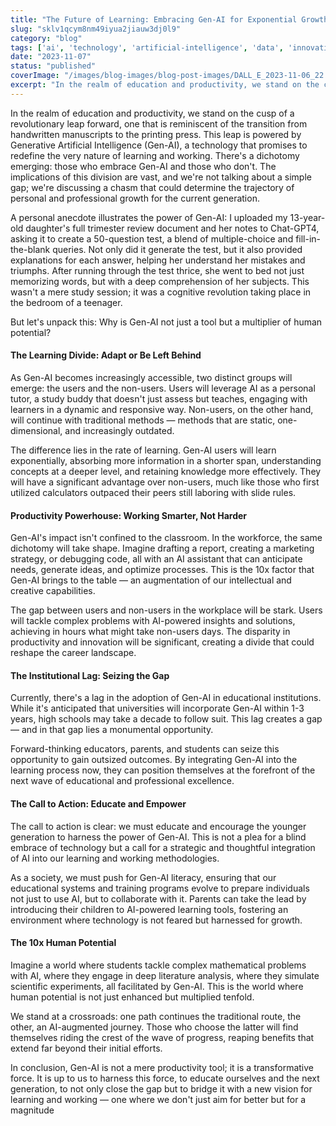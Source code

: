 ```yaml
---
title: "The Future of Learning: Embracing Gen-AI for Exponential Growth"
slug: "sklv1qcym8nm49iyua2jiauw3dj0l9"
category: "blog"
tags: ['ai', 'technology', 'artificial-intelligence', 'data', 'innovation']
date: "2023-11-07"
status: "published"
coverImage: "/images/blog-images/blog-post-images/DALL_E_2023-11-06_22.12.05_-_Create_a_photo-realistic_scene_with_a_13-year-old_Caucasian_girl_sitting_on_a_couch_in_the_low-lit_living_room_of_her_parent_s_house._She_appears_enga.png"
excerpt: "In the realm of education and productivity, we stand on the cusp of a revolutionary leap forward, one that is reminiscent of the transition from handwritten manuscripts to the printing press. This ..."
---
```


In the realm of education and productivity, we stand on the cusp of a revolutionary leap forward, one that is reminiscent of the transition from handwritten manuscripts to the printing press. This leap is powered by Generative Artificial Intelligence (Gen-AI), a technology that promises to redefine the very nature of learning and working. There's a dichotomy emerging: those who embrace Gen-AI and those who don't. The implications of this division are vast, and we're not talking about a simple gap; we're discussing a chasm that could determine the trajectory of personal and professional growth for the current generation.

A personal anecdote illustrates the power of Gen-AI: I uploaded my 13-year-old daughter's full trimester review document and her notes to Chat-GPT4, asking it to create a 50-question test, a blend of multiple-choice and fill-in-the-blank queries. Not only did it generate the test, but it also provided explanations for each answer, helping her understand her mistakes and triumphs. After running through the test thrice, she went to bed not just memorizing words, but with a deep comprehension of her subjects. This wasn't a mere study session; it was a cognitive revolution taking place in the bedroom of a teenager.

But let's unpack this: Why is Gen-AI not just a tool but a multiplier of human potential?

#### The Learning Divide: Adapt or Be Left Behind

As Gen-AI becomes increasingly accessible, two distinct groups will emerge: the users and the non-users. Users will leverage AI as a personal tutor, a study buddy that doesn't just assess but teaches, engaging with learners in a dynamic and responsive way. Non-users, on the other hand, will continue with traditional methods — methods that are static, one-dimensional, and increasingly outdated.

The difference lies in the rate of learning. Gen-AI users will learn exponentially, absorbing more information in a shorter span, understanding concepts at a deeper level, and retaining knowledge more effectively. They will have a significant advantage over non-users, much like those who first utilized calculators outpaced their peers still laboring with slide rules.

#### Productivity Powerhouse: Working Smarter, Not Harder

Gen-AI's impact isn't confined to the classroom. In the workforce, the same dichotomy will take shape. Imagine drafting a report, creating a marketing strategy, or debugging code, all with an AI assistant that can anticipate needs, generate ideas, and optimize processes. This is the 10x factor that Gen-AI brings to the table — an augmentation of our intellectual and creative capabilities.

The gap between users and non-users in the workplace will be stark. Users will tackle complex problems with AI-powered insights and solutions, achieving in hours what might take non-users days. The disparity in productivity and innovation will be significant, creating a divide that could reshape the career landscape.

#### The Institutional Lag: Seizing the Gap

Currently, there's a lag in the adoption of Gen-AI in educational institutions. While it's anticipated that universities will incorporate Gen-AI within 1-3 years, high schools may take a decade to follow suit. This lag creates a gap — and in that gap lies a monumental opportunity.

Forward-thinking educators, parents, and students can seize this opportunity to gain outsized outcomes. By integrating Gen-AI into the learning process now, they can position themselves at the forefront of the next wave of educational and professional excellence.

#### The Call to Action: Educate and Empower

The call to action is clear: we must educate and encourage the younger generation to harness the power of Gen-AI. This is not a plea for a blind embrace of technology but a call for a strategic and thoughtful integration of AI into our learning and working methodologies.

As a society, we must push for Gen-AI literacy, ensuring that our educational systems and training programs evolve to prepare individuals not just to use AI, but to collaborate with it. Parents can take the lead by introducing their children to AI-powered learning tools, fostering an environment where technology is not feared but harnessed for growth.

#### The 10x Human Potential

Imagine a world where students tackle complex mathematical problems with AI, where they engage in deep literature analysis, where they simulate scientific experiments, all facilitated by Gen-AI. This is the world where human potential is not just enhanced but multiplied tenfold.

We stand at a crossroads: one path continues the traditional route, the other, an AI-augmented journey. Those who choose the latter will find themselves riding the crest of the wave of progress, reaping benefits that extend far beyond their initial efforts.

In conclusion, Gen-AI is not a mere productivity tool; it is a transformative force. It is up to us to harness this force, to educate ourselves and the next generation, to not only close the gap but to bridge it with a new vision for learning and working — one where we don't just aim for better but for a magnitude

